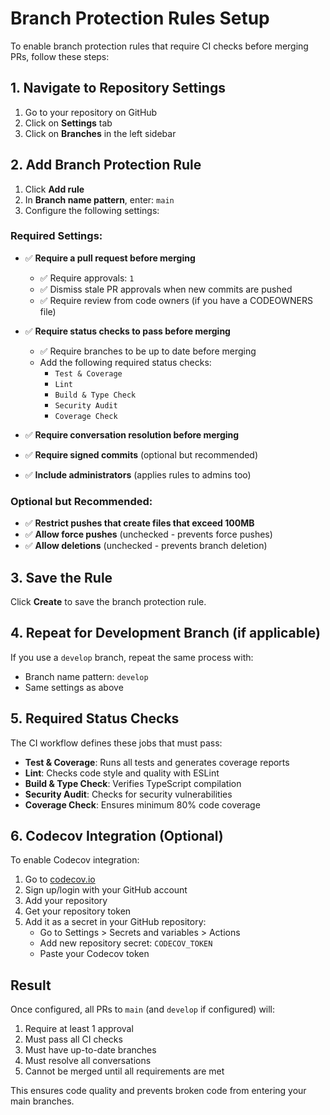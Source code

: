 # Branch Protection Rules Setup

To enable branch protection rules that require CI checks before merging PRs, follow these steps:

## 1. Navigate to Repository Settings

1. Go to your repository on GitHub
2. Click on **Settings** tab
3. Click on **Branches** in the left sidebar

## 2. Add Branch Protection Rule

1. Click **Add rule**
2. In **Branch name pattern**, enter: `main`
3. Configure the following settings:

### Required Settings:
- ✅ **Require a pull request before merging**
  - ✅ Require approvals: `1`
  - ✅ Dismiss stale PR approvals when new commits are pushed
  - ✅ Require review from code owners (if you have a CODEOWNERS file)

- ✅ **Require status checks to pass before merging**
  - ✅ Require branches to be up to date before merging
  - Add the following required status checks:
    - `Test & Coverage`
    - `Lint`
    - `Build & Type Check`
    - `Security Audit`
    - `Coverage Check`

- ✅ **Require conversation resolution before merging**
- ✅ **Require signed commits** (optional but recommended)
- ✅ **Include administrators** (applies rules to admins too)

### Optional but Recommended:
- ✅ **Restrict pushes that create files that exceed 100MB**
- ✅ **Allow force pushes** (unchecked - prevents force pushes)
- ✅ **Allow deletions** (unchecked - prevents branch deletion)

## 3. Save the Rule

Click **Create** to save the branch protection rule.

## 4. Repeat for Development Branch (if applicable)

If you use a `develop` branch, repeat the same process with:
- Branch name pattern: `develop`
- Same settings as above

## 5. Required Status Checks

The CI workflow defines these jobs that must pass:
- **Test & Coverage**: Runs all tests and generates coverage reports
- **Lint**: Checks code style and quality with ESLint
- **Build & Type Check**: Verifies TypeScript compilation
- **Security Audit**: Checks for security vulnerabilities
- **Coverage Check**: Ensures minimum 80% code coverage

## 6. Codecov Integration (Optional)

To enable Codecov integration:
1. Go to [codecov.io](https://codecov.io)
2. Sign up/login with your GitHub account
3. Add your repository
4. Get your repository token
5. Add it as a secret in your GitHub repository:
   - Go to Settings > Secrets and variables > Actions
   - Add new repository secret: `CODECOV_TOKEN`
   - Paste your Codecov token

## Result

Once configured, all PRs to `main` (and `develop` if configured) will:
1. Require at least 1 approval
2. Must pass all CI checks
3. Must have up-to-date branches
4. Must resolve all conversations
5. Cannot be merged until all requirements are met

This ensures code quality and prevents broken code from entering your main branches.
